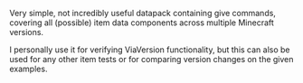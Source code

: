 Very simple, not incredibly useful datapack containing give commands, covering all (possible) item data components across multiple Minecraft versions.

I personally use it for verifying ViaVersion functionality, but this can also be used for any other item tests or for comparing version changes on the given examples.
